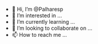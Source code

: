 - 👋 Hi, I’m @Palharesp
- 👀 I’m interested in ...
- 🌱 I’m currently learning ...
- 💞️ I’m looking to collaborate on ...
- 📫 How to reach me ...

<!---
Palharesp/Palharesp is a ✨ special ✨ repository because its `README.md` (this file) appears on your GitHub profile.
You can click the Preview link to take a look at your changes.
--->
